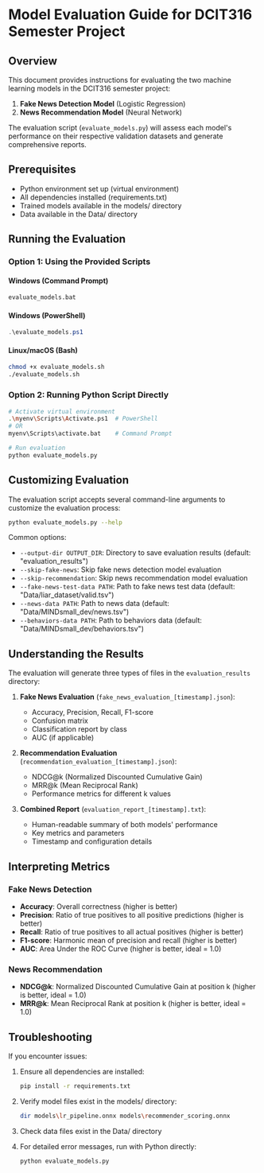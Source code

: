 # Model Evaluation Guide for DCIT316 Semester Project

## Overview

This document provides instructions for evaluating the two machine learning models in the DCIT316 semester project:
1. **Fake News Detection Model** (Logistic Regression)
2. **News Recommendation Model** (Neural Network)

The evaluation script (`evaluate_models.py`) will assess each model's performance on their respective validation datasets and generate comprehensive reports.

## Prerequisites

- Python environment set up (virtual environment)
- All dependencies installed (requirements.txt)
- Trained models available in the models/ directory
- Data available in the Data/ directory

## Running the Evaluation

### Option 1: Using the Provided Scripts

#### Windows (Command Prompt)
```cmd
evaluate_models.bat
```

#### Windows (PowerShell)
```powershell
.\evaluate_models.ps1
```

#### Linux/macOS (Bash)
```bash
chmod +x evaluate_models.sh
./evaluate_models.sh
```

### Option 2: Running Python Script Directly

```bash
# Activate virtual environment
.\myenv\Scripts\Activate.ps1  # PowerShell
# OR
myenv\Scripts\activate.bat    # Command Prompt

# Run evaluation
python evaluate_models.py
```

## Customizing Evaluation

The evaluation script accepts several command-line arguments to customize the evaluation process:

```bash
python evaluate_models.py --help
```

Common options:
- `--output-dir OUTPUT_DIR`: Directory to save evaluation results (default: "evaluation_results")
- `--skip-fake-news`: Skip fake news detection model evaluation
- `--skip-recommendation`: Skip news recommendation model evaluation
- `--fake-news-test-data PATH`: Path to fake news test data (default: "Data/liar_dataset/valid.tsv")
- `--news-data PATH`: Path to news data (default: "Data/MINDsmall_dev/news.tsv")
- `--behaviors-data PATH`: Path to behaviors data (default: "Data/MINDsmall_dev/behaviors.tsv")

## Understanding the Results

The evaluation will generate three types of files in the `evaluation_results` directory:

1. **Fake News Evaluation** (`fake_news_evaluation_[timestamp].json`):
   - Accuracy, Precision, Recall, F1-score
   - Confusion matrix
   - Classification report by class
   - AUC (if applicable)

2. **Recommendation Evaluation** (`recommendation_evaluation_[timestamp].json`):
   - NDCG@k (Normalized Discounted Cumulative Gain)
   - MRR@k (Mean Reciprocal Rank)
   - Performance metrics for different k values

3. **Combined Report** (`evaluation_report_[timestamp].txt`):
   - Human-readable summary of both models' performance
   - Key metrics and parameters
   - Timestamp and configuration details

## Interpreting Metrics

### Fake News Detection
- **Accuracy**: Overall correctness (higher is better)
- **Precision**: Ratio of true positives to all positive predictions (higher is better)
- **Recall**: Ratio of true positives to all actual positives (higher is better)
- **F1-score**: Harmonic mean of precision and recall (higher is better)
- **AUC**: Area Under the ROC Curve (higher is better, ideal = 1.0)

### News Recommendation
- **NDCG@k**: Normalized Discounted Cumulative Gain at position k (higher is better, ideal = 1.0)
- **MRR@k**: Mean Reciprocal Rank at position k (higher is better, ideal = 1.0)

## Troubleshooting

If you encounter issues:

1. Ensure all dependencies are installed:
   ```bash
   pip install -r requirements.txt
   ```

2. Verify model files exist in the models/ directory:
   ```bash
   dir models\lr_pipeline.onnx models\recommender_scoring.onnx
   ```

3. Check data files exist in the Data/ directory

4. For detailed error messages, run with Python directly:
   ```bash
   python evaluate_models.py
   ```

